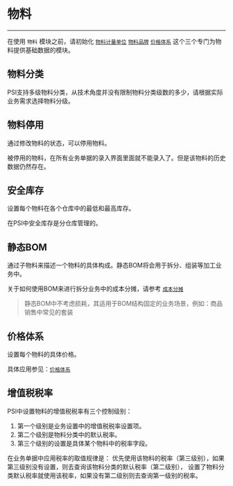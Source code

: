# 物料

---

在使用 `物料` 模块之前，请初始化 [`物料计量单位`](02-04-01.md) [`物料品牌`](02-04-02.md) [`价格体系`](02-04-03.md) 这个三个专门为物料提供基础数据的模块。

## 物料分类

PSI支持多级物料分类，从技术角度并没有限制物料分类级数的多少，请根据实际业务需求选择物料分级。

## 物料停用

通过修改物料的状态，可以停用物料。

被停用的物料，在所有业务单据的录入界面里面就不能录入了。但是该物料的历史数据仍然存在。

## 安全库存

设置每个物料在各个仓库中的最低和最高库存。

在PSI中安全库存是分仓库管理的。

## 静态BOM

通过子物料来描述一个物料的具体构成。静态BOM将会用于拆分、组装等加工业务中。

关于如何使用BOM来进行拆分业务中的成本分摊，请参考 [`成本分摊`](02-04-04.md)

> 静态BOM中不考虑损耗，其适用于BOM结构固定的业务场景，例如：商品销售中常见的套装

## 价格体系

设置每个物料的具体价格。

具体应用参见：[`价格体系`](02-04-03.md)

## 增值税税率

PSI中设置物料的增值税税率有三个控制级别：
1. 第一个级别是业务设置中的增值税税率设置项。
2. 第二个级别是物料分类中的默认税率。
3. 第三个级别的设置是具体某个物料中的税率字段。

在业务单据中应用税率的取值规律是：
优先使用该物料的税率（第三级别），如果第三级别没有设置，则去查询该物料分类的默认税率（第二级别），
设置了物料分类默认税率就使用该税率，如果没有第二级别则去查询第一级别的税率。
